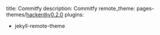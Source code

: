 title: Commitfy
description: Commitfy
remote_theme: pages-themes/hacker@v0.2.0
plugins:
- jekyll-remote-theme